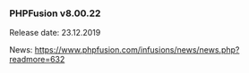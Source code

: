 ### PHPFusion v8.00.22
Release date: 23.12.2019

News: https://www.phpfusion.com/infusions/news/news.php?readmore=632
